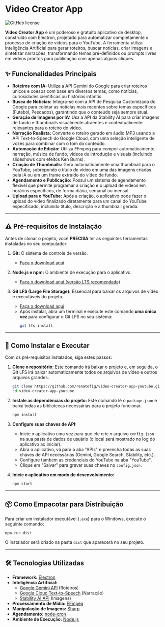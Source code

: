 # Video Creator App

![GitHub license](https://img.shields.io/badge/license-MIT-blue.svg)

**Video Creator App** é um poderoso e gratuito aplicativo de desktop, construído com Electron, projetado para automatizar completamente o processo de criação de vídeos para o YouTube. A ferramenta utiliza Inteligência Artificial para gerar roteiros, buscar notícias, criar imagens e sintetizar narrações, transformando temas pré-definidos ou prompts livres em vídeos prontos para publicação com apenas alguns cliques.

## ✨ Funcionalidades Principais

*   **Roteiros com IA:** Utiliza a API Gemini do Google para criar roteiros únicos e coesos com base em diversos temas, como notícias, curiosidades científicas ou histórias infantis.
*   **Busca de Notícias:** Integra-se com a API de Pesquisa Customizada do Google para coletar as notícias mais recentes sobre temas específicos (Futebol, Pescados), garantindo que o conteúdo seja sempre atual.
*   **Geração de Imagens por IA:** Usa a API da Stability AI para criar imagens de fundo e thumbnails visualmente atraentes e contextualmente relevantes para o roteiro do vídeo.
*   **Narração Realista:** Converte o roteiro gerado em áudio MP3 usando a API Text-to-Speech do Google Cloud, com uma seleção inteligente de vozes para combinar com o tom do conteúdo.
*   **Automação de Edição:** Utiliza FFmpeg para compor automaticamente narração, música de fundo, vídeos de introdução e visuais (incluindo slideshows com efeitos Ken Burns).
*   **Criação de Thumbnails:** Gera automaticamente uma thumbnail para o YouTube, sobrepondo o título do vídeo em uma das imagens criadas pela IA ou em um frame extraído do vídeo de fundo.
*   **Agendamento e Publicação:** Possui um sistema de agendamento flexível que permite programar a criação e o upload de vídeos em horários específicos, de forma diária, semanal ou mensal.
*   **Upload para o YouTube:** Após a criação, o aplicativo pode fazer o upload do vídeo finalizado diretamente para um canal do YouTube especificado, incluindo título, descrição e a thumbnail gerada.

---

## ⚠️ Pré-requisitos de Instalação

Antes de clonar o projeto, você **PRECISA** ter as seguintes ferramentas instaladas no seu computador:

1.  **Git:** O sistema de controle de versão.
    *   [Faça o download aqui](https://git-scm.com/downloads)

2.  **Node.js e npm:** O ambiente de execução para o aplicativo.
    *   [Faça o download aqui (versão LTS recomendada)](https://nodejs.org/)

3.  **Git LFS (Large File Storage):** Essencial para baixar os arquivos de vídeo e executáveis do projeto.
    *   [Faça o download aqui](https://git-lfs.github.com/)
    *   Após instalar, abra um terminal e execute este comando **uma única vez** para configurar o Git LFS no seu sistema:
        ```bash
        git lfs install
        ```

---

## 🚀 Como Instalar e Executar

Com os pré-requisitos instalados, siga estes passos:

1.  **Clone o repositório:**
    Este comando irá baixar o projeto e, em seguida, o Git LFS irá baixar automaticamente todos os arquivos de vídeo e outros arquivos grandes.
    ```bash
    git clone https://github.com/renatofig/video-creator-app-youtube.git
    cd video-creator-app-youtube
    ```

2.  **Instale as dependências do projeto:**
    Este comando lê o `package.json` e baixa todas as bibliotecas necessárias para o projeto funcionar.
    ```bash
    npm install
    ```

3.  **Configure suas chaves de API:**
    *   Inicie o aplicativo uma vez para que ele crie o arquivo `config.json` na sua pasta de dados de usuário (o local será mostrado no log do aplicativo ao iniciar).
    *   Abra o aplicativo, vá para a aba "APIs" e preencha todas as suas chaves de API necessárias (Gemini, Google Search, Stability, etc.).
    *   Configure também as credenciais do YouTube na aba "YouTube".
    *   Clique em "Salvar" para gravar suas chaves no `config.json`.

4.  **Inicie o aplicativo em modo de desenvolvimento:**
    ```bash
    npm start
    ```

---

## 📦 Como Empacotar para Distribuição

Para criar um instalador executável (`.exe`) para o Windows, execute o seguinte comando:

```bash
npm run dist
```

O instalador será criado na pasta `dist` que aparecerá no seu projeto.

---

## 🛠️ Tecnologias Utilizadas

*   **Framework:** [Electron](https://www.electronjs.org/)
*   **Inteligência Artificial:**
    *   [Google Gemini API](https://ai.google.dev/) (Roteiros)
    *   [Google Cloud Text-to-Speech](https://cloud.google.com/text-to-speech) (Narração)
    *   [Stability AI API](https://platform.stability.ai/) (Imagens)
*   **Processamento de Mídia:** [FFmpeg](https://ffmpeg.org/)
*   **Manipulação de Imagens:** [Sharp](https://sharp.pixelplumbing.com/)
*   **Agendamento:** [node-cron](https://github.com/node-cron/node-cron)
*   **Ambiente de Execução:** [Node.js](https://nodejs.org/)
